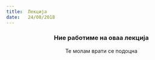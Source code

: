 ```yaml
---
title:  Лекција
date:   24/08/2018
---
```


### <center>Ние работиме на оваа лекција</center>
<center>Те молам врати се подоцна</center>